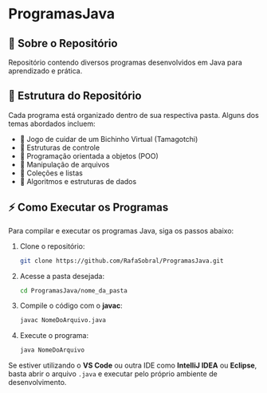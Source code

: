# ProgramasJava
## 📌 Sobre o Repositório

Repositório contendo diversos programas desenvolvidos em Java para aprendizado e prática.

## 📂 Estrutura do Repositório
Cada programa está organizado dentro de sua respectiva pasta. Alguns dos temas abordados incluem:
- 📌 Jogo de cuidar de um Bichinho Virtual (Tamagotchi)
- 📌 Estruturas de controle
- 📌 Programação orientada a objetos (POO)
- 📌 Manipulação de arquivos
- 📌 Coleções e listas
- 📌 Algoritmos e estruturas de dados

## ⚡ Como Executar os Programas
Para compilar e executar os programas Java, siga os passos abaixo:

1. Clone o repositório:
   ```sh
   git clone https://github.com/RafaSobral/ProgramasJava.git
   ```
2. Acesse a pasta desejada:
   ```sh
   cd ProgramasJava/nome_da_pasta
   ```
3. Compile o código com o **javac**:
   ```sh
   javac NomeDoArquivo.java
   ```
4. Execute o programa:
   ```sh
   java NomeDoArquivo
   ```

Se estiver utilizando o **VS Code** ou outra IDE como **IntelliJ IDEA** ou **Eclipse**, basta abrir o arquivo `.java` e executar pelo próprio ambiente de desenvolvimento.
